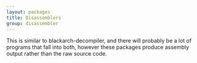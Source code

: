```yaml
---
layout: packages
title: Disassemblers
group: disassembler
---
```


This is similar to blackarch-decompiler, and there will probably be a lot of programs that fall into
both, however these packages produce assembly output rather than the raw source code.